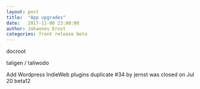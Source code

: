 ```yaml
---
layout: post
title:  "App upgrades"
date:   2017-11-06 23:00:00
author: Johannes Ernst
categories: front release beta
---
```



docroot

taligen / taliwodo

Add Wordpress IndieWeb plugins duplicate
#34 by jernst was closed on Jul 20 beta12


